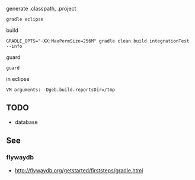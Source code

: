 generate .classpath, .project

    gradle eclipse

build

    GRADLE_OPTS="-XX:MaxPermSize=256M" gradle clean build integrationTest --info


guard

    guard

in eclipse

    VM arguments: -Dgeb.build.reportsDir=/tmp


## TODO
- database

## See

### flywaydb
- http://flywaydb.org/getstarted/firststeps/gradle.html
